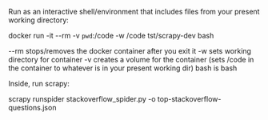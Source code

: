 Run as an interactive shell/environment that includes files from your present working directory:

docker run -it --rm -v `pwd`:/code -w /code tst/scrapy-dev bash

--rm stops/removes the docker container after you exit it 
-w sets working directory for container
-v creates a volume for the container (sets /code in the container to whatever is in your present working dir)
bash is bash


Inside, run scrapy:

scrapy runspider stackoverflow_spider.py -o top-stackoverflow-questions.json